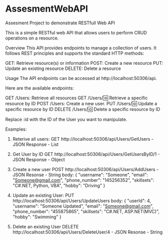 # AssesmentWebAPI
Assesment Project to demonstrate RESTfull Web API

This is a simple RESTful web API that allows users to perform CRUD operations on a resource.

Overview
This API provides endpoints to manage a collection of users. It follows REST principles and supports the standard HTTP methods:

GET: Retrieve resource(s) or information
POST: Create a new resource
PUT: Update an existing resource
DELETE: Delete a resource

Usage
The API endpoints can be accessed at http://localhost:50306/api.

Here are the available endpoints:

GET /Users: Retrieve all resources
GET /Users/:id: Retrieve a specific resource by ID
POST /Users: Create a new user.
PUT /Users/:id: Update a specific resource by ID
DELETE /Users/:id: Delete a specific resource by ID

Replace :id with the ID of the User you want to manipulate.


Examples: 

1. Reterive all users:
   GET http://localhost:50306/api/Users/GetUsers - JSON Response - List

2. Get User by ID
   GET http://localhost:50306/api/Users/GetUsersByID/1 - JSON Response - Object

3. Create a new user
   POST http://localhost:50306/api/Users/AddUsers - JSON Resonse - String
   body:
   {
        "username": "Someone",
        "email": "Someone@gmail.com",
        "phone_number": "145256352",
        "skillsets": "C#.NET, Python, VBA",
        "hobby": "Driving"
    }

4. Update an existing User:
   PUT http://localhost:50306/api/Users/UpdateUsers
   body:
   {
        "userId": 4,
        "username": "Someone Updated",
        "email": "Someone@gmail.com",
        "phone_number": "455875865",
        "skillsets": "C#.NET, ASP.NET(MVC)",
        "hobby": "Swimming"
    }

5. Delete an existing User
   DELETE http://localhost:50306/api/Users/DeleteUser/4 - JSON Resonse - String